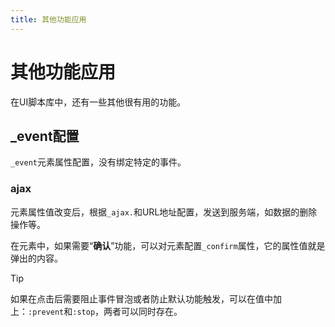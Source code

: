 ```yaml
---
title: 其他功能应用
---
```


# 其他功能应用

在UI脚本库中，还有一些其他很有用的功能。

## _event配置

`_event`元素属性配置，没有绑定特定的事件。

### ajax

元素属性值改变后，根据`_ajax.`和URL地址配置，发送到服务端，如数据的删除操作等。

在元素中，如果需要“**确认**”功能，可以对元素配置`_confirm`属性，它的属性值就是弹出的内容。

> [!tip]
> 如果在点击后需要阻止事件冒泡或者防止默认功能触发，可以在值中加上：`:prevent`和`:stop`，两者可以同时存在。
